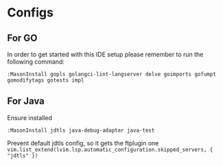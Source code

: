 # Configs

## For GO

In order to get started with this IDE setup please remember to run the following command:

`:MasonInstall gopls golangci-lint-langserver delve goimports gofumpt gomodifytags gotests impl`

## For Java

Ensure installed

`:MasonInstall jdtls java-debug-adapter java-test`

Prevent default jdtls config, so it gets the ftplugin one
`vim.list_extend(lvim.lsp.automatic_configuration.skipped_servers, { "jdtls" })`
